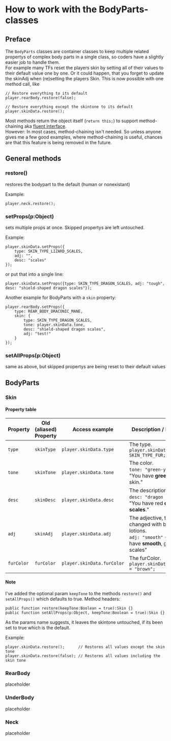 How to work with the BodyParts-classes
======================================

Preface
-------

The `BodyParts` classes are container classes to keep multiple related propertys of complex body parts in a single class, so coders have a slightly easier job to handle them.<br>
For example many TFs reset the players skin by setting all of their values to their default value one by one. Or it could happen, that you forget to update the skinAdj when (re)setting the players Skin. This is now possible with one method call, like
```as3
// Restore everything to its default
player.rearBody.restore(false);

// Restore everything except the skintone to its default
player.skinData.restore();
```

Most methods return the object itself (`return this;`) to support method-chaining aka [fluent interface](https://en.wikipedia.org/wiki/Fluent_interface).<br>
However: In most cases, method-chaining isn't needed. So unless anyone gives me a few good examples, where method-chaining is useful, chances are that this feature is being removed in the future.

General methods
---------------

### restore()
restores the bodypart to the default (human or nonexistant)

Example:
```as3
player.neck.restore();
```

### setProps(p:Object)
sets multiple props at once. Skipped propertys are left untouched.

Example:
```as3
player.skinData.setProps({
	type: SKIN_TYPE_LIZARD_SCALES,
	adj: "",
	desc: "scales"
});
```
or put that into a single line:

```as3
player.skinData.setProps({type: SKIN_TYPE_DRAGON_SCALES, adj: "tough", desc: "shield-shaped dragon scales"});
```

Another example for BodyParts with a `skin` property:
```as3
player.rearBody.setProps({
    type: REAR_BODY_DRACONIC_MANE,
    skin: {
        type: SKIN_TYPE_DRAGON_SCALES,
        tone: player.skinData.tone,
        desc: "shield-shaped dragon scales",
        adj: "test!"
    }
});
```

### setAllProps(p:Object)
same as above, but skipped propertys are being reset to their default values

BodyParts
---------

### Skin
#### Property table
| Property   | Old (aliased)<br>Property | Access example              | Description / Examples                                                                                         |
|------------|---------------------------|-----------------------------|----------------------------------------------------------------------------------------------------------------|
| `type`     | `skinType`                | `player.skinData.type`      | The type.<br>`player.skinData.type = SKIN_TYPE_FUR;`                                                           |
| `tone`     | `skinTone`                | `player.skinData.tone`      | The color.<br>`tone: "green-yellow"` → "You have **green-yellow** skin."                                       |
| `desc`     | `skinDesc`                | `player.skinData.desc`      | The description.<br>`desc: "dragon scales"` → "You have red **dragon scales**."                                |
| `adj`      | `skinAdj`                 | `player.skinData.adj`       | The adjective, that can be changed with body lotions.<br>`adj: "smooth"` → "You have **smooth**, green scales" |
| `furColor` | `furColor`                | `player.skinData.furColor`  | The furColor.<br>`player.skinData.furColor = "brown";`                                                         |

#### Note
I've added the optional param `keepTone` to the methods `restore()` and `setAllProps()` which defaults to true.
Method headers:
```as3
public function restore(keepTone:Boolean = true):Skin {}
public function setAllProps(p:Object, keepTone:Boolean = true):Skin {}
```
As the params name suggests, it leaves the skintone untouched, if its been set to true which is the default.

Example:
```as3
player.skinData.restore();      // Restores all values except the skin tone
player.skinData.restore(false); // Restores all values including the skin tone
```

### RearBody
placeholder

### UnderBody
placeholder

### Neck
placeholder
